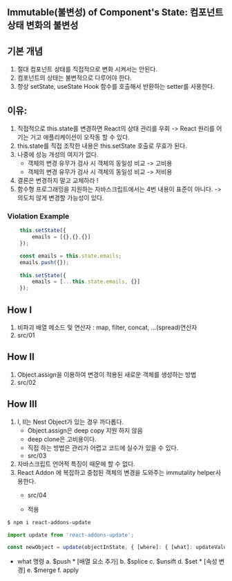 ## Immutable(불변성) of Component's State: 컴포넌트 상태 변화의 불변성 

## 기본 개념 
1. 절대 컴포넌트 상태를 직접적으로 변화 시켜서는 안된다.
2. 컴포넌트의 상태는 불변적으로 다루어야 한다.
3. 항상 setState, useState Hook 함수를 호출해서 반환하는 setter를 사용한다.

## 이유:
1. 직접적으로 this.state를 변경하면 React의 상태 관리를 우회 -> React 원리를 어기는 거고 애플리케이션이 오작동 할 수 있다.
2. this.state를 직접 조작한 내용은 this.setState 호출로 무효가 된다.
3. 나중에 성능 개성의 여지가 없다.
    - 객체의 변경 유무가 검사 시 객체의 동일성 비교 -> 고비용
    - 객체의 변경 유무가 검사 시 객체의 동일성 비교 -> 저비용
4. 결론은 변경하지 말고 교체하라 !
5. 함수형 프로그래밍을 지원하는 자바스크립트에서는 4번 내용이 표준이 아니다.
    -> 의도치 않게 변경할 가능성이 있다.

### Violation Example
```javascript
    this.setState({
        emails = [{},{},{}]
    });

    const emails = this.state.emails;
    emails.push({});
    
    this.setState({
        emails = [...this.state.emails, {}]
    });

```

## How I
1. 비파괴 배열 메소드 및 연산자 : map, filter, concat, ...(spread)연산자
2. src/01
## How II
1. Object.assign을 이용하여 변경이 적용된 새로운 객체를 생성하는 방법
2. src/02
## How III
1. I, II는 Nest Object가 있는 경우 까다롭다.
    - Object.assign은 deep copy 지원 하지 않음
    - deep clone은 고비용이다.
    - 직접 하는 방법은 관리가 어렵고 코드에 실수가 있을 수 있다.
    - src/03
2. 자바스크립트 언어적 특징이 때문에 할 수 없다.
3.  React Addon 에 복잡하고 중첩된 객체의 변경을 도와주는 immutality helper사용한다.
    - src/04

    - 적용
```bash
$ npm i react-addons-update
```

```javascript
import update from 'react-addons-update';

const newObject = update(objectInState, { [where]: { [what]: updateValue} });
```

- what 명령
    a. $push * [배열 요소 추가]
    b. $splice
    c. $unsift
    d. $set * [속성 변경]
    e. $merge
    f. apply


